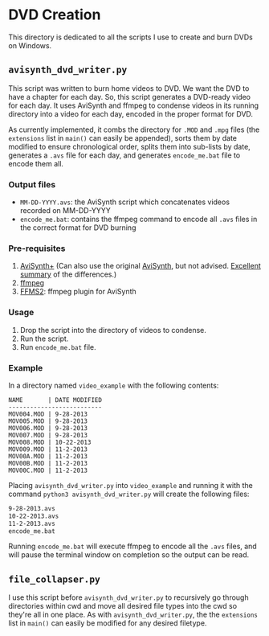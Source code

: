 # DVD Creation
This directory is dedicated to all the scripts I use to create and burn DVDs on Windows.

## `avisynth_dvd_writer.py`
This script was written to burn home videos to DVD. We want the DVD to have a chapter for each day. 
So, this script generates a DVD-ready video for each day. It uses AviSynth and ffmpeg to condense 
videos in its running directory into a video for each day, encoded in the proper format for DVD. 

As currently implemented, it combs the directory for `.MOD` and `.mpg` files (the `extensions` list 
in `main()` can easily be appended), sorts them by date modified to ensure chronological order, 
splits them into sub-lists by date, generates a `.avs` file for each day, and generates 
`encode_me.bat` file to encode them all.

### Output files
* `MM-DD-YYYY.avs`: the AviSynth script which concatenates videos recorded on MM-DD-YYYY
* `encode_me.bat`: contains the ffmpeg command to encode all `.avs` files in the correct format
for DVD burning

### Pre-requisites
1. [AviSynth+](https://avs-plus.net/) (Can also use the original [AviSynth](http://www.avisynth.org/),
but not advised. 
[Excellent summary](https://video.stackexchange.com/questions/28548/avisynth-vs-avisynth-vs-vapoursynth-which-one-should-i-choose)
of the differences.)
2. [ffmpeg](https://ffmpeg.org/)
3. [FFMS2](https://github.com/FFMS/ffms2/): ffmpeg plugin for AviSynth

### Usage
1. Drop the script into the directory of videos to condense.
2. Run the script.
3. Run `encode_me.bat` file.

### Example
In a directory named `video_example` with the following contents:
```
NAME       | DATE MODIFIED
-------------------------- 
MOV004.MOD | 9-28-2013
MOV005.MOD | 9-28-2013
MOV006.MOD | 9-28-2013
MOV007.MOD | 9-28-2013
MOV008.MOD | 10-22-2013
MOV009.MOD | 11-2-2013
MOV00A.MOD | 11-2-2013
MOV00B.MOD | 11-2-2013
MOV00C.MOD | 11-2-2013
```
Placing `avisynth_dvd_writer.py` into `video_example` and running it with the command
`python3 avisynth_dvd_writer.py` will create the following files:
```bash
9-28-2013.avs
10-22-2013.avs
11-2-2013.avs
encode_me.bat
```
Running `encode_me.bat` will execute ffmpeg to encode all the `.avs` files, and will pause the 
terminal window on completion so the output can be read.

## `file_collapser.py`
I use this script before `avisynth_dvd_writer.py` to recursively go through directories within cwd
and move all desired file types into the cwd so they're all in one place. As with 
`avisynth_dvd_writer.py`, the the `extensions` list in `main()` can easily be modified for any
desired filetype.
